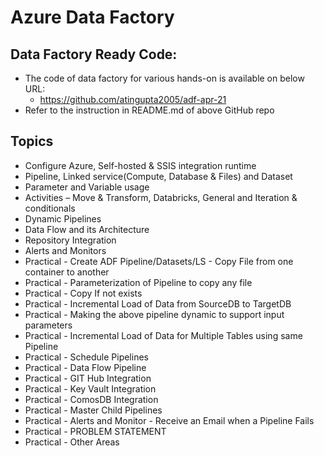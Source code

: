 # Azure Data Factory

## Data Factory Ready Code:
- The code of data factory for various hands-on is available on below URL:
    - https://github.com/atingupta2005/adf-apr-21
- Refer to the instruction in README.md of above GitHub repo

## Topics
- Configure Azure, Self-hosted & SSIS integration runtime
- Pipeline, Linked service(Compute, Database & Files) and Dataset
- Parameter and Variable usage
- Activities – Move & Transform, Databricks, General and Iteration & conditionals
- Dynamic Pipelines
- Data Flow and its Architecture
- Repository Integration
- Alerts and Monitors
- Practical - Create ADF Pipeline/Datasets/LS - Copy File from one container to another
- Practical - Parameterization of Pipeline to copy any file
- Practical - Copy If not exists
- Practical - Incremental Load of Data from SourceDB to TargetDB
- Practical - Making the above pipeline dynamic to support input parameters
- Practical - Incremental Load of Data for Multiple Tables using same Pipeline
- Practical - Schedule Pipelines
- Practical - Data Flow Pipeline
- Practical - GIT Hub Integration
- Practical - Key Vault Integration
- Practical - ComosDB Integration
- Practical - Master Child Pipelines
- Practical - Alerts and Monitor - Receive an Email when a Pipeline Fails
- Practical - PROBLEM STATEMENT
- Practical - Other Areas
